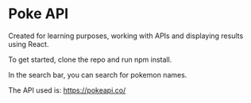 # Poke API

Created for learning purposes, working with APIs and displaying results using React.

To get started, clone the repo and run npm install.

In the search bar, you can search for pokemon names.

The API used is: https://pokeapi.co/
